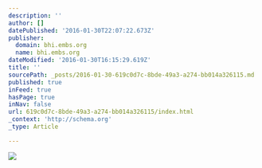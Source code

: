 ```yaml
---
description: ''
author: []
datePublished: '2016-01-30T22:07:22.673Z'
publisher:
  domain: bhi.embs.org
  name: bhi.embs.org
dateModified: '2016-01-30T16:15:29.619Z'
title: ''
sourcePath: _posts/2016-01-30-619c0d7c-8bde-49a3-a274-bb014a326115.md
published: true
inFeed: true
hasPage: true
inNav: false
url: 619c0d7c-8bde-49a3-a274-bb014a326115/index.html
_context: 'http://schema.org'
_type: Article

---
```

![](http://bhi.embs.org/2016/wp-content/uploads/2015/05/image1.jpeg)